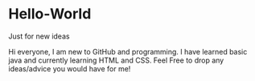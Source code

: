 # Hello-World
Just for new ideas

Hi everyone, I am new to GitHub and programming. I have learned basic java and currently learning HTML and CSS. Feel Free to drop any ideas/advice you would have for me!
